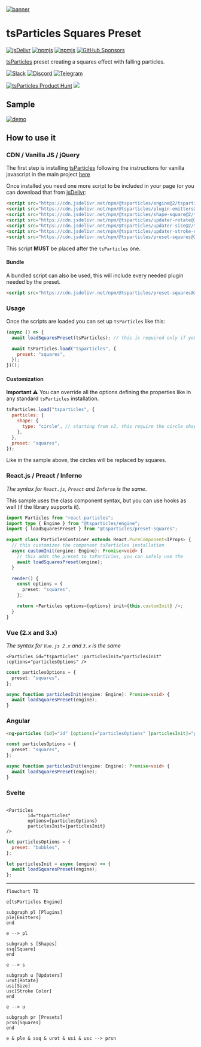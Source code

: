 [![banner](https://particles.js.org/images/banner3.png)](https://particles.js.org)

# tsParticles Squares Preset

[![jsDelivr](https://data.jsdelivr.com/v1/package/npm/@tsparticles/preset-squares/badge)](https://www.jsdelivr.com/package/npm/@tsparticles/preset-squares) [![npmjs](https://badge.fury.io/js/@tsparticles/preset-squares.svg)](https://www.npmjs.com/package/@tsparticles/preset-squares) [![npmjs](https://img.shields.io/npm/dt/@tsparticles/preset-squares)](https://www.npmjs.com/package/@tsparticles/preset-squares) [![GitHub Sponsors](https://img.shields.io/github/sponsors/matteobruni)](https://github.com/sponsors/matteobruni)

[tsParticles](https://github.com/matteobruni/tsparticles) preset creating a squares effect with falling particles.

[![Slack](https://particles.js.org/images/slack.png)](https://join.slack.com/t/tsparticles/shared_invite/enQtOTcxNTQxNjQ4NzkxLWE2MTZhZWExMWRmOWI5MTMxNjczOGE1Yjk0MjViYjdkYTUzODM3OTc5MGQ5MjFlODc4MzE0N2Q1OWQxZDc1YzI) [![Discord](https://particles.js.org/images/discord.png)](https://discord.gg/hACwv45Hme) [![Telegram](https://particles.js.org/images/telegram.png)](https://t.me/tsparticles)

[![tsParticles Product Hunt](https://api.producthunt.com/widgets/embed-image/v1/featured.svg?post_id=186113&theme=light)](https://www.producthunt.com/posts/tsparticles?utm_source=badge-featured&utm_medium=badge&utm_souce=badge-tsparticles") <a href="https://www.buymeacoffee.com/matteobruni"><img src="https://img.buymeacoffee.com/button-api/?text=Buy me a beer&emoji=🍺&slug=matteobruni&button_colour=5F7FFF&font_colour=ffffff&font_family=Arial&outline_colour=000000&coffee_colour=FFDD00"></a>

## Sample

[![demo](https://raw.githubusercontent.com/matteobruni/tsparticles/main/presets/squares/images/sample.png)](https://particles.js.org/samples/presets/squares)

## How to use it

### CDN / Vanilla JS / jQuery

The first step is installing [tsParticles](https://github.com/matteobruni/tsparticles) following the instructions for
vanilla javascript in the main project [here](https://github.com/matteobruni/tsparticles)

Once installed you need one more script to be included in your page (or you can download that
from [jsDelivr](https://www.jsdelivr.com/package/npm/@tsparticles/preset-squares):

```html
<script src="https://cdn.jsdelivr.net/npm/@tsparticles/engine@2/tsparticles.engine.min.js"></script>
<script src="https://cdn.jsdelivr.net/npm/@tsparticles/plugin-emitters@2/tsparticles.plugin.emitters.min.js"></script>
<script src="https://cdn.jsdelivr.net/npm/@tsparticles/shape-square@2/tsparticles.shape.square.min.js"></script>
<script src="https://cdn.jsdelivr.net/npm/@tsparticles/updater-rotate@2/tsparticles.updater.rotate.min.js"></script>
<script src="https://cdn.jsdelivr.net/npm/@tsparticles/updater-size@2/tsparticles.updater.size.min.js"></script>
<script src="https://cdn.jsdelivr.net/npm/@tsparticles/updater-stroke-color@2/tsparticles.updater.stroke-color.min.js"></script>
<script src="https://cdn.jsdelivr.net/npm/@tsparticles/preset-squares@2/tsparticles.preset.squares.min.js"></script>
```

This script **MUST** be placed after the `tsParticles` one.

#### Bundle

A bundled script can also be used, this will include every needed plugin needed by the preset.

```html
<script src="https://cdn.jsdelivr.net/npm/@tsparticles/preset-squares@2/tsparticles.preset.squares.bundle.min.js"></script>
```

### Usage

Once the scripts are loaded you can set up `tsParticles` like this:

```javascript
(async () => {
  await loadSquaresPreset(tsParticles); // this is required only if you are not using the bundle script

  await tsParticles.load("tsparticles", {
    preset: "squares",
  });
})();
```

#### Customization

**Important ⚠️**
You can override all the options defining the properties like in any standard `tsParticles` installation.

```javascript
tsParticles.load("tsparticles", {
  particles: {
    shape: {
      type: "circle", // starting from v2, this require the circle shape script
    },
  },
  preset: "squares",
});
```

Like in the sample above, the circles will be replaced by squares.

### React.js / Preact / Inferno

_The syntax for `React.js`, `Preact` and `Inferno` is the same_.

This sample uses the class component syntax, but you can use hooks as well (if the library supports it).

```typescript jsx
import Particles from "react-particles";
import type { Engine } from "@tsparticles/engine";
import { loadSquaresPreset } from "@tsparticles/preset-squares";

export class ParticlesContainer extends React.PureComponent<IProps> {
  // this customizes the component tsParticles installation
  async customInit(engine: Engine): Promise<void> {
    // this adds the preset to tsParticles, you can safely use the
    await loadSquaresPreset(engine);
  }

  render() {
    const options = {
      preset: "squares",
    };

    return <Particles options={options} init={this.customInit} />;
  }
}
```

### Vue (2.x and 3.x)

_The syntax for `Vue.js 2.x` and `3.x` is the same_

```vue
<Particles id="tsparticles" :particlesInit="particlesInit" :options="particlesOptions" />
```

```ts
const particlesOptions = {
  preset: "squares",
};

async function particlesInit(engine: Engine): Promise<void> {
  await loadSquaresPreset(engine);
}
```

### Angular

```html
<ng-particles [id]="id" [options]="particlesOptions" [particlesInit]="particlesInit"></ng-particles>
```

```ts
const particlesOptions = {
  preset: "squares",
};

async function particlesInit(engine: Engine): Promise<void> {
  await loadSquaresPreset(engine);
}
```

### Svelte

```sveltehtml

<Particles
        id="tsparticles"
        options={particlesOptions}
        particlesInit={particlesInit}
/>
```

```js
let particlesOptions = {
  preset: "bubbles",
};

let particlesInit = async (engine) => {
  await loadSquaresPreset(engine);
};
```

---

```mermaid
flowchart TD

e[tsParticles Engine]

subgraph pl [Plugins]
ple[Emitters]
end

e --> pl

subgraph s [Shapes]
ssq[Square]
end

e --> s

subgraph u [Updaters]
urot[Rotate]
usi[Size]
usc[Stroke Color]
end

e --> u

subgraph pr [Presets]
prsn[Squares]
end

e & ple & ssq & urot & usi & usc --> prsn
```
